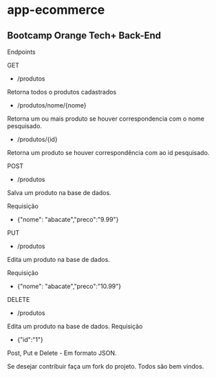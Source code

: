 # app-ecommerce
## Bootcamp Orange Tech+ Back-End



Endpoints

GET
- /produtos

Retorna todos o produtos cadastrados

- /produtos/nome/{nome}

Retorna um ou mais produto se houver correspondencia com o nome pesquisado.

- /produtos/{id}

Retorna um produto se houver correspondência com ao id pesquisado.

POST
- /produtos

Salva um produto na base de dados.

Requisição
- {"nome": "abacate","preco":"9.99"}

PUT
- /produtos

Edita um produto na base de dados.

Requisição
- {"nome": "abacate","preco":"10.99"}

DELETE
- /produtos

Edita um produto na base de dados.
Requisição
- {"id":"1"}

Post, Put e Delete - Em formato JSON.

Se desejar contribuir faça um fork do projeto. Todos são bem vindos.
